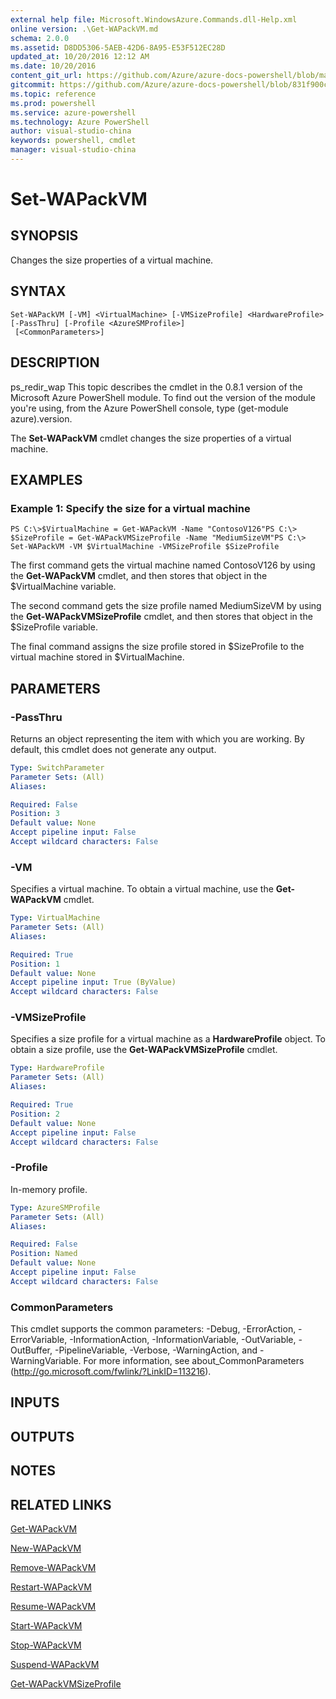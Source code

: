 ```yaml
---
external help file: Microsoft.WindowsAzure.Commands.dll-Help.xml
online version: .\Get-WAPackVM.md
schema: 2.0.0
ms.assetid: D8DD5306-5AEB-42D6-8A95-E53F512EC28D
updated_at: 10/20/2016 12:12 AM
ms.date: 10/20/2016
content_git_url: https://github.com/Azure/azure-docs-powershell/blob/master/azureps-cmdlets-docs/ServiceManagement/Azure.Compute/v1.6.1/Set-WAPackVM.md
gitcommit: https://github.com/Azure/azure-docs-powershell/blob/831f900c1a4babea8fcc8817cfbc25252a1aa872/azureps-cmdlets-docs/ServiceManagement/Azure.Compute/v1.6.1/Set-WAPackVM.md
ms.topic: reference
ms.prod: powershell
ms.service: azure-powershell
ms.technology: Azure PowerShell
author: visual-studio-china
keywords: powershell, cmdlet
manager: visual-studio-china
---
```


# Set-WAPackVM

## SYNOPSIS
Changes the size properties of a virtual machine.

## SYNTAX

```
Set-WAPackVM [-VM] <VirtualMachine> [-VMSizeProfile] <HardwareProfile> [-PassThru] [-Profile <AzureSMProfile>]
 [<CommonParameters>]
```

## DESCRIPTION
ps_redir_wap This topic describes the cmdlet in the 0.8.1 version of the Microsoft Azure PowerShell module.
To find out the version of the module you're using, from the Azure PowerShell console, type (get-module azure).version.

The **Set-WAPackVM** cmdlet changes the size properties of a virtual machine.

## EXAMPLES

### Example 1: Specify the size for a virtual machine
```
PS C:\>$VirtualMachine = Get-WAPackVM -Name "ContosoV126"PS C:\> $SizeProfile = Get-WAPackVMSizeProfile -Name "MediumSizeVM"PS C:\> Set-WAPackVM -VM $VirtualMachine -VMSizeProfile $SizeProfile
```

The first command gets the virtual machine named ContosoV126 by using the **Get-WAPackVM** cmdlet, and then stores that object in the $VirtualMachine variable.

The second command gets the size profile named MediumSizeVM by using the **Get-WAPackVMSizeProfile** cmdlet, and then stores that object in the $SizeProfile variable.

The final command assigns the size profile stored in $SizeProfile to the virtual machine stored in $VirtualMachine.

## PARAMETERS

### -PassThru
Returns an object representing the item with which you are working.
By default, this cmdlet does not generate any output.

```yaml
Type: SwitchParameter
Parameter Sets: (All)
Aliases: 

Required: False
Position: 3
Default value: None
Accept pipeline input: False
Accept wildcard characters: False
```

### -VM
Specifies a virtual machine.
To obtain a virtual machine, use the **Get-WAPackVM** cmdlet.

```yaml
Type: VirtualMachine
Parameter Sets: (All)
Aliases: 

Required: True
Position: 1
Default value: None
Accept pipeline input: True (ByValue)
Accept wildcard characters: False
```

### -VMSizeProfile
Specifies a size profile for a virtual machine as a **HardwareProfile** object.
To obtain a size profile, use the **Get-WAPackVMSizeProfile** cmdlet.

```yaml
Type: HardwareProfile
Parameter Sets: (All)
Aliases: 

Required: True
Position: 2
Default value: None
Accept pipeline input: False
Accept wildcard characters: False
```

### -Profile
In-memory profile.

```yaml
Type: AzureSMProfile
Parameter Sets: (All)
Aliases: 

Required: False
Position: Named
Default value: None
Accept pipeline input: False
Accept wildcard characters: False
```

### CommonParameters
This cmdlet supports the common parameters: -Debug, -ErrorAction, -ErrorVariable, -InformationAction, -InformationVariable, -OutVariable, -OutBuffer, -PipelineVariable, -Verbose, -WarningAction, and -WarningVariable. For more information, see about_CommonParameters (http://go.microsoft.com/fwlink/?LinkID=113216).

## INPUTS

## OUTPUTS

## NOTES

## RELATED LINKS

[Get-WAPackVM](.\Get-WAPackVM.md)

[New-WAPackVM](.\New-WAPackVM.md)

[Remove-WAPackVM](.\Remove-WAPackVM.md)

[Restart-WAPackVM](.\Restart-WAPackVM.md)

[Resume-WAPackVM](.\Resume-WAPackVM.md)

[Start-WAPackVM](.\Start-WAPackVM.md)

[Stop-WAPackVM](.\Stop-WAPackVM.md)

[Suspend-WAPackVM](.\Suspend-WAPackVM.md)

[Get-WAPackVMSizeProfile](.\Get-WAPackVMSizeProfile.md)


